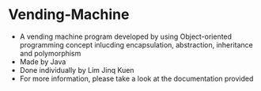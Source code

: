 # Vending-Machine
- A vending machine program developed by using Object-oriented programming concept inlucding encapsulation, abstraction, inheritance and polymorphism
- Made by Java
- Done individually by Lim Jinq Kuen
- For more information, please take a look at the documentation provided
